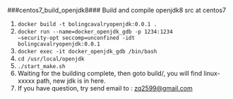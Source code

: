 ###centos7_build_openjdk8###
Build and compile openjdk8 src at centos7

1. <code>docker build -t bolingcavalryopenjdk:0.0.1 .</code>
2. <code>docker run --name=docker_openjdk_gdb -p 1234:1234 –security-opt seccomp=unconfined -idt bolingcavalryopenjdk:0.0.1</code> 
3. <code>docker exec -it docker_openjdk_gdb /bin/bash</code>
4. <code>cd /usr/local/openjdk</code>
5. <code>./start_make.sh</code>
6. Waiting for the building complete, then goto build/, you will find linux-xxxxx path, new jdk is in here.
7. If you have question, try send email to : zq2599@gmail.com
